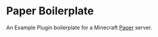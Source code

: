 Paper Boilerplate
=================

An Example Plugin boilerplate for a Minecraft [Paper](https://github.com/PaperMC/Paper) server.

